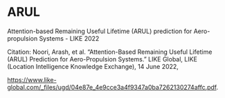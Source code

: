 # ARUL
Attention-based Remaining Useful Lifetime (ARUL) prediction for Aero-propulsion Systems - LIKE 2022

Citation: Noori, Arash, et al. “Attention-Based Remaining Useful Lifetime (ARUL) Prediction for Aero-Propulsion Systems.” LIKE Global, LIKE (Location Intelligence Knowledge Exchange), 14 June 2022, 

https://www.like-global.com/_files/ugd/04e87e_4e9cce3a4f9347a0ba7262130274affc.pdf.
